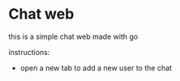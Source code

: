 # Chat web

this is a simple chat web made with go

instructions:
- open a new tab to add a new user to the chat 